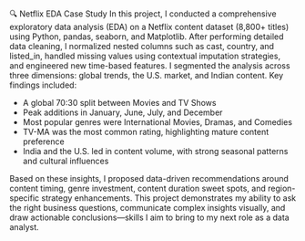 🔍 Netflix EDA Case Study
In this project, I conducted a comprehensive exploratory data analysis (EDA) on a Netflix content dataset (8,800+ titles) using Python, pandas, seaborn, and Matplotlib. After performing detailed data cleaning, I normalized nested columns such as cast, country, and listed_in, handled missing values using contextual imputation strategies, and engineered new time-based features. I segmented the analysis across three dimensions: global trends, the U.S. market, and Indian content.
Key findings included:
- A global 70:30 split between Movies and TV Shows
- Peak additions in January, June, July, and December
- Most popular genres were International Movies, Dramas, and Comedies
- TV-MA was the most common rating, highlighting mature content preference
- India and the U.S. led in content volume, with strong seasonal patterns and cultural influences

Based on these insights, I proposed data-driven recommendations around content timing, genre investment, content duration sweet spots, and region-specific strategy enhancements. This project demonstrates my ability to ask the right business questions, communicate complex insights visually, and draw actionable conclusions—skills I aim to bring to my next role as a data analyst.
